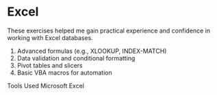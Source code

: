 # Excel
These exercises helped me gain practical experience and confidence in working with Excel databases.

1. Advanced formulas (e.g., XLOOKUP, INDEX-MATCH)
2. Data validation and conditional formatting
3. Pivot tables and slicers
4. Basic VBA macros for automation

Tools Used
Microsoft Excel

